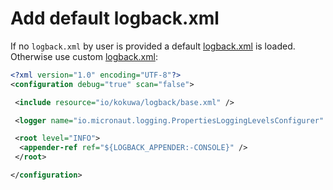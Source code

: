 # Add default logback.xml

If no `logback.xml` by user is provided a default [logback.xml](../../src/main/resources/io/kokuwa/logback/logback-default.xml) is loaded. Otherwise use custom [logback.xml](../../src/main/resources/io/kokuwa/logback/logback-example.xml):

```xml
<?xml version="1.0" encoding="UTF-8"?>
<configuration debug="true" scan="false">

 <include resource="io/kokuwa/logback/base.xml" />

 <logger name="io.micronaut.logging.PropertiesLoggingLevelsConfigurer" levels="WARN" />

 <root level="INFO">
  <appender-ref ref="${LOGBACK_APPENDER:-CONSOLE}" />
 </root>

</configuration>
```
